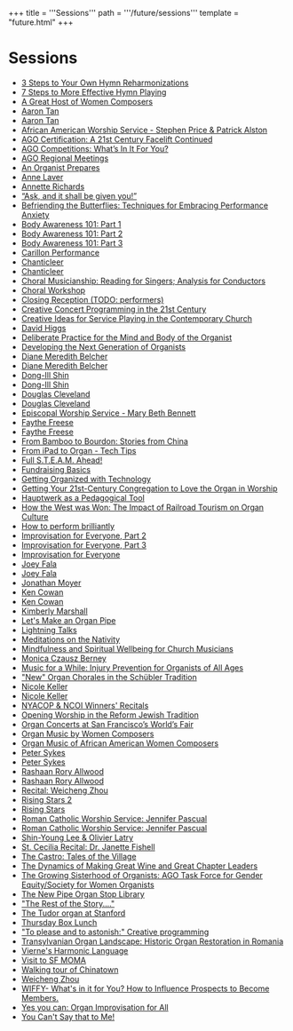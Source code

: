 +++
title = '''Sessions'''
path = '''/future/sessions'''
template = "future.html"
+++


<h1>Sessions</h1>
<ul>
<li><a href="/future/sessions/3-steps-to-your-own-hymn-reharmonizations/">3 Steps to Your Own Hymn Reharmonizations</a></li>
<li><a href="/future/sessions/7-steps-to-more-effective-hymn-playing/">7 Steps to More Effective Hymn Playing</a></li>
<li><a href="/future/sessions/a-great-host-of-women-composers/">A Great Host of Women Composers</a></li>
<li><a href="/future/sessions/aaron-tan/">Aaron Tan</a></li>
<li><a href="/future/sessions/aaron-tan/">Aaron Tan</a></li>
<li><a href="/future/sessions/african-american-worship-service-stephen-price-patrick-alston/">African American Worship Service - Stephen Price & Patrick Alston</a></li>
<li><a href="/future/sessions/ago-certification-a-21st-century-facelift-continued/">AGO Certification: A 21st Century Facelift Continued</a></li>
<li><a href="/future/sessions/ago-competitions-what-s-in-it-for-you/">AGO Competitions: What’s In It For You?</a></li>
<li><a href="/future/sessions/ago-regional-meetings/">AGO Regional Meetings</a></li>
<li><a href="/future/sessions/an-organist-prepares/">An Organist Prepares</a></li>
<li><a href="/future/sessions/anne-laver/">Anne Laver</a></li>
<li><a href="/future/sessions/annette-richards/">Annette Richards</a></li>
<li><a href="/future/sessions/ask-and-it-shall-be-given-you/">“Ask, and it shall be given you!”</a></li>
<li><a href="/future/sessions/befriending-the-butterflies-techniques-for-embracing-performance-anxiety/">Befriending the Butterflies: Techniques for Embracing Performance Anxiety</a></li>
<li><a href="/future/sessions/body-awareness-101-part-1/">Body Awareness 101: Part 1</a></li>
<li><a href="/future/sessions/body-awareness-101-part-2/">Body Awareness 101: Part 2</a></li>
<li><a href="/future/sessions/body-awareness-101-part-3/">Body Awareness 101: Part 3</a></li>
<li><a href="/future/sessions/carillon-performance/">Carillon Performance</a></li>
<li><a href="/future/sessions/chanticleer/">Chanticleer</a></li>
<li><a href="/future/sessions/chanticleer/">Chanticleer</a></li>
<li><a href="/future/sessions/choral-musicianship-reading-for-singers-analysis-for-conductors/">Choral Musicianship: Reading for Singers; Analysis for Conductors</a></li>
<li><a href="/future/sessions/choral-workshop/">Choral Workshop</a></li>
<li><a href="/future/sessions/closing-reception-todo-performers/">Closing Reception (TODO: performers)</a></li>
<li><a href="/future/sessions/creative-concert-programming-in-the-21st-century/">Creative Concert Programming in the 21st Century</a></li>
<li><a href="/future/sessions/creative-ideas-for-service-playing-in-the-contemporary-church/">Creative Ideas for Service Playing in the Contemporary Church</a></li>
<li><a href="/future/sessions/david-higgs/">David Higgs</a></li>
<li><a href="/future/sessions/deliberate-practice-for-the-mind-and-body-of-the-organist/">Deliberate Practice for the Mind and Body of the Organist</a></li>
<li><a href="/future/sessions/developing-the-next-generation-of-organists/">Developing the Next Generation of Organists</a></li>
<li><a href="/future/sessions/diane-meredith-belcher/">Diane Meredith Belcher</a></li>
<li><a href="/future/sessions/diane-meredith-belcher/">Diane Meredith Belcher</a></li>
<li><a href="/future/sessions/dong-ill-shin/">Dong-Ill Shin</a></li>
<li><a href="/future/sessions/dong-ill-shin/">Dong-Ill Shin</a></li>
<li><a href="/future/sessions/douglas-cleveland/">Douglas Cleveland</a></li>
<li><a href="/future/sessions/douglas-cleveland/">Douglas Cleveland</a></li>
<li><a href="/future/sessions/episcopal-worship-service-mary-beth-bennett/">Episcopal Worship Service - Mary Beth Bennett</a></li>
<li><a href="/future/sessions/faythe-freese/">Faythe Freese</a></li>
<li><a href="/future/sessions/faythe-freese/">Faythe Freese</a></li>
<li><a href="/future/sessions/from-bamboo-to-bourdon-stories-from-china/">From Bamboo to Bourdon: Stories from China</a></li>
<li><a href="/future/sessions/from-ipad-to-organ-tech-tips/">From iPad to Organ - Tech Tips</a></li>
<li><a href="/future/sessions/full-s-t-e-a-m-ahead/">Full S.T.E.A.M. Ahead!</a></li>
<li><a href="/future/sessions/fundraising-basics/">Fundraising Basics</a></li>
<li><a href="/future/sessions/getting-organized-with-technology/">Getting Organized with Technology</a></li>
<li><a href="/future/sessions/getting-your-21st-century-congregation-to-love-the-organ-in-worship/">Getting Your 21st-Century Congregation to Love the Organ in Worship</a></li>
<li><a href="/future/sessions/hauptwerk-as-a-pedagogical-tool/">Hauptwerk as a Pedagogical Tool</a></li>
<li><a href="/future/sessions/how-the-west-was-won-the-impact-of-railroad-tourism-on-organ-culture/">How the West was Won: The Impact of Railroad Tourism on Organ Culture</a></li>
<li><a href="/future/sessions/how-to-perform-brilliantly/">How to perform brilliantly</a></li>
<li><a href="/future/sessions/improvisation-for-everyone-part-2/">Improvisation for Everyone, Part 2</a></li>
<li><a href="/future/sessions/improvisation-for-everyone-part-3/">Improvisation for Everyone, Part 3</a></li>
<li><a href="/future/sessions/improvisation-for-everyone/">Improvisation for Everyone</a></li>
<li><a href="/future/sessions/joey-fala/">Joey Fala</a></li>
<li><a href="/future/sessions/joey-fala/">Joey Fala</a></li>
<li><a href="/future/sessions/jonathan-moyer/">Jonathan Moyer</a></li>
<li><a href="/future/sessions/ken-cowan/">Ken Cowan</a></li>
<li><a href="/future/sessions/ken-cowan/">Ken Cowan</a></li>
<li><a href="/future/sessions/kimberly-marshall/">Kimberly Marshall</a></li>
<li><a href="/future/sessions/let-s-make-an-organ-pipe/">Let's Make an Organ Pipe</a></li>
<li><a href="/future/sessions/lightning-talks/">Lightning Talks</a></li>
<li><a href="/future/sessions/meditations-on-the-nativity/">Meditations on the Nativity</a></li>
<li><a href="/future/sessions/mindfulness-and-spiritual-wellbeing-for-church-musicians/">Mindfulness and Spiritual Wellbeing for Church Musicians</a></li>
<li><a href="/future/sessions/monica-czausz-berney/">Monica Czausz Berney</a></li>
<li><a href="/future/sessions/music-for-a-while-injury-prevention-for-organists-of-all-ages/">Music for a While: Injury Prevention for Organists of All Ages</a></li>
<li><a href="/future/sessions/new-organ-chorales-in-the-schübler-tradition/">"New" Organ Chorales in the Schübler Tradition</a></li>
<li><a href="/future/sessions/nicole-keller/">Nicole Keller</a></li>
<li><a href="/future/sessions/nicole-keller/">Nicole Keller</a></li>
<li><a href="/future/sessions/nyacop-ncoi-winners-recitals/">NYACOP & NCOI Winners' Recitals</a></li>
<li><a href="/future/sessions/opening-worship-in-the-reform-jewish-tradition/">Opening Worship in the Reform Jewish Tradition</a></li>
<li><a href="/future/sessions/organ-concerts-at-san-francisco-s-world-s-fair/">Organ Concerts at San Francisco’s World’s Fair</a></li>
<li><a href="/future/sessions/organ-music-by-women-composers/">Organ Music by Women Composers</a></li>
<li><a href="/future/sessions/organ-music-of-african-american-women-composers/">Organ Music of African American Women Composers</a></li>
<li><a href="/future/sessions/peter-sykes/">Peter Sykes</a></li>
<li><a href="/future/sessions/peter-sykes/">Peter Sykes</a></li>
<li><a href="/future/sessions/rashaan-rory-allwood/">Rashaan Rory Allwood</a></li>
<li><a href="/future/sessions/rashaan-rory-allwood/">Rashaan Rory Allwood</a></li>
<li><a href="/future/sessions/recital-weicheng-zhou/">Recital: Weicheng Zhou</a></li>
<li><a href="/future/sessions/rising-stars-2/">Rising Stars 2</a></li>
<li><a href="/future/sessions/rising-stars/">Rising Stars</a></li>
<li><a href="/future/sessions/roman-catholic-worship-service-jennifer-pascual/">Roman Catholic Worship Service: Jennifer Pascual</a></li>
<li><a href="/future/sessions/roman-catholic-worship-service-jennifer-pascual/">Roman Catholic Worship Service: Jennifer Pascual</a></li>
<li><a href="/future/sessions/shin-young-lee-olivier-latry/">Shin-Young Lee & Olivier Latry</a></li>
<li><a href="/future/sessions/st-cecilia-recital-dr-janette-fishell/">St. Cecilia Recital: Dr. Janette Fishell</a></li>
<li><a href="/future/sessions/the-castro-tales-of-the-village/">The Castro: Tales of the Village</a></li>
<li><a href="/future/sessions/the-dynamics-of-making-great-wine-and-great-chapter-leaders/">The Dynamics of Making Great Wine and Great Chapter Leaders</a></li>
<li><a href="/future/sessions/the-growing-sisterhood-of-organists-ago-task-force-for-gender-equity-society-for-women-organists/">The Growing Sisterhood of Organists: AGO Task Force for Gender Equity/Society for Women Organists</a></li>
<li><a href="/future/sessions/the-new-pipe-organ-stop-library/">The New Pipe Organ Stop Library</a></li>
<li><a href="/future/sessions/the-rest-of-the-story/">"The Rest of the Story...."</a></li>
<li><a href="/future/sessions/the-tudor-organ-at-stanford/">The Tudor organ at Stanford</a></li>
<li><a href="/future/sessions/thursday-box-lunch/">Thursday Box Lunch</a></li>
<li><a href="/future/sessions/to-please-and-to-astonish-creative-programming/">"To please and to astonish:" Creative programming</a></li>
<li><a href="/future/sessions/transylvanian-organ-landscape-historic-organ-restoration-in-romania/">Transylvanian Organ Landscape: Historic Organ Restoration in Romania</a></li>
<li><a href="/future/sessions/vierne-s-harmonic-language/">Vierne's Harmonic Language</a></li>
<li><a href="/future/sessions/visit-to-sf-moma/">Visit to SF MOMA</a></li>
<li><a href="/future/sessions/walking-tour-of-chinatown/">Walking tour of Chinatown</a></li>
<li><a href="/future/sessions/weicheng-zhou/">Weicheng Zhou</a></li>
<li><a href="/future/sessions/wiffy-what-s-in-it-for-you-how-to-influence-prospects-to-become-members/">WIFFY- What's in it for You? How to Influence Prospects to Become Members.</a></li>
<li><a href="/future/sessions/yes-you-can-organ-improvisation-for-all/">Yes you can: Organ Improvisation for All</a></li>
<li><a href="/future/sessions/you-can-t-say-that-to-me/">You Can't Say that to Me!</a></li>
</ul>

